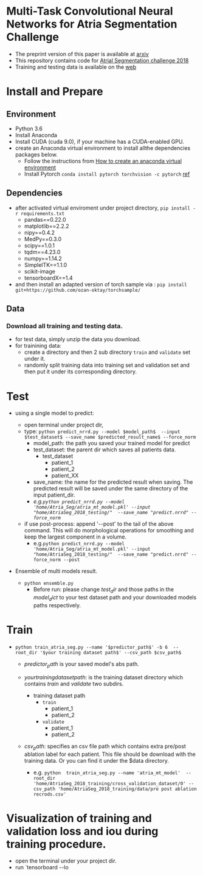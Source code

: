 # Multi-Task Convolutional Neural Networks for Atria Segmentation Challenge
- The preprint version of this paper is available at [arxiv](https://arxiv.org/abs/1810.13205)
- This repository contains code for [Atrial Segmentation challenge 2018](http://atriaseg2018.cardiacatlas.org/)
- Training and testing data is available on the [web](http://atriaseg2018.cardiacatlas.org/data/)


# Install and Prepare
## Environment
- Python 3.6
- Install Anaconda
- Install CUDA (cuda 9.0), if your machine has a CUDA-enabled GPU.
- create an Anaconda virtual environment to install allthe dependencies packages below.
    - Follow the instructions from [How to create an anaconda virtual environment](https://dziganto.github.io/data%20science/python/anaconda/Creating-Conda-Environments/)
    - Install Pytorch `conda install pytorch torchvision -c pytorch` [ref](https://pytorch.org/get-started/locally/)

## Dependencies
- after activated virtual enviroment under project directory, `pip install -r requirements.txt`
    - pandas==0.22.0
    - matplotlib==2.2.2
    - nipy==0.4.2
    - MedPy==0.3.0
    - scipy==1.0.1
    - tqdm==4.23.0
    - numpy==1.14.2
    - SimpleITK==1.1.0
    - scikit-image
    - tensorboardX==1.4
- and then install an adapted version of torch sample via : `pip install git+https://github.com/ozan-oktay/torchsample/`


## Data
### Download all training and testing data.
 - for test data, simply unzip the data you download.
 - for trainining data:
    - create a directory and then 2 sub directory `train` and `validate` set under it.
    - randomly split training data into training set and validation set and then put it under its corresponding directory.


# Test
- using a single model to predict:
    - open terminal under project dir,
    - type: `python predict_nrrd.py --model $model_path$  --input $test_dataset$ --save_name $predicted_result_name$ --force_norm`
        - model_path: the path you saved your trained model for predict
        - test_dataset: the parent dir which saves all patients data.
            - test_dataset
                - patient_1
                - patient_2
                - patient_XX
        - save_name: the name for the predicted result when saving. The predicted result will be saved under the same directory of the input patient_dir.
        - *e.g.`python predict_nrrd.py --model 'home/Atria_Seg/atria_mt_model.pkl' --input "home/AtriaSeg_2018_testing/"  --save_name "predict.nrrd" --force_norm`*
    - if use post-process: append '--post' to the tail of the above command. This will do morphological operations for smoothing and keep the largest component in a volume.
        - e.g.`python predict_nrrd.py --model 'home/Atria_Seg/atria_mt_model.pkl' --input "home/AtriaSeg_2018_testing/"  --save_name "predict.nrrd" --force_norm --post`


- Ensemble of multi models result.
    - `python ensemble.py`
        - Before run: please change $test_dir$ and those paths in the $model_dict$ to your test dataset path and your downloaded models paths respectively.


# Train
- `python train_atria_seg.py --name '$predictor_path$' -b 6  --root_dir '$your training dataset path$' --csv_path $csv_path$ `
    - $predictor_path$ is your saved model's abs path.
    - $your training dataset path$: is the training dataset directory which contains *train* and *validate* two subdirs.
        - training dataset path
            - `train`
                - patient_1
                - patient_2
            - `validate`
                - patient_1
                - patient_2
    - $csv_path$: specifies an csv file path which contains extra pre/post ablation label for each patient. This file should be download with the training data. Or you can find it under the $data directory.

        - e.g. `python  train_atria_seg.py --name 'atria_mt_model'  --root_dir 'home/AtriaSeg_2018_training/cross_validation_dataset/0' --csv_path 'home/AtriaSeg_2018_training/data/pre post ablation recrods.csv'`


# Visualization of training and validation loss and iou during training procedure.
- open the terminal under your project dir.
- run `tensorboard --lo